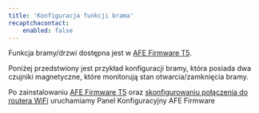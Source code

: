```yaml
---
title: 'Konfiguracja funkcji brama'
recaptchacontact:
    enabled: false
---
```


Funkcja bramy/drzwi dostępna jest w [AFE Firmware T5](/postawowe-informacje/wersje-afe-firmware/t5-brama-drzwi).

Poniżej przedstwiony jest przykład konfiguracji bramy, która posiada dwa czujniki magnetyczne, które monitorują stan otwarcia/zamknięcia bramy.

Po zainstalowaniu [AFE Firmware T5](/pliki-to-pobrania/afe-firmware) oraz [skonfigurowaniu połączenia do routera WiFi](/instalacja/instalacja-zanim-zainstalujesz-firmware/pierwsze-uruchomienie) uruchamiamy Panel Konfiguracyjny AFE Firmware
